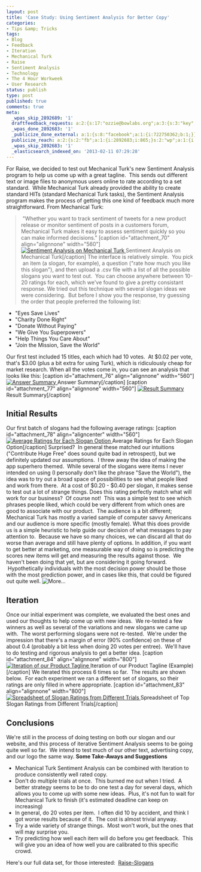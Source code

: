 ```yaml
---
layout: post
title: 'Case Study: Using Sentiment Analysis for Better Copy'
categories:
- Tips &amp; Tricks
tags:
- Blog
- Feedback
- Iteration
- Mechanical Turk
- Raise
- Sentiment Analysis
- Technology
- The 4 Hour Workweek
- User Research
status: publish
type: post
published: true
comments: true
meta:
  _wpas_skip_2892689: '1'
  draftfeedback_requests: a:2:{s:17:"ozzie@bowlabs.org";a:3:{s:3:"key";s:13:"5118721761f87";s:4:"time";s:10:"1360556567";s:7:"user_id";s:8:"45639287";}s:17:"rahul@bowlabs.org";a:3:{s:3:"key";s:13:"511872177a2d4";s:4:"time";s:10:"1360556567";s:7:"user_id";s:8:"45639287";}}
  _wpas_done_2892683: '1'
  _publicize_done_external: a:1:{s:8:"facebook";a:1:{i:722750362;b:1;}}
  publicize_reach: a:2:{s:2:"fb";a:1:{i:2892683;i:865;}s:2:"wp";a:1:{i:0;i:1;}}
  _wpas_skip_2892683: '1'
  _elasticsearch_indexed_on: '2013-02-11 07:29:28'
---
```

For Raise, we decided to test out Mechanical Turk's new Sentiment Analysis program to help us come up with a great tagline.  This sends out different text or image files to anonymous users online to rate according to a set standard.  While Mechanical Turk already provided the ability to create standard HITs (standard Mechanical Turk tasks), the Sentiment Analysis program makes the process of getting this one kind of feedback much more straightforward. From Mechanical Turk:

>  "Whether you want to track sentiment of tweets for a new product release or monitor sentiment of posts in a customers forum, Mechanical Turk makes it easy to assess sentiment quickly so you can make informed decisions."
[caption id="attachment\_70" align="alignnone" width="560"] [ ![Sentiment Analysis on Mechanical Turk](http://bowlabs.files.wordpress.com/2013/02/screen-shot-2013-02-08-at-11-51-28-pm.png?w=800) ](http://bowlabs.files.wordpress.com/2013/02/screen-shot-2013-02-08-at-11-51-28-pm.png) Sentiment Analysis on Mechanical Turk[/caption] The interface is relatively simple.  You pick  an item (a slogan, for example), a question ("rate how much you like this slogan"), and then upload a .csv file with a list of all the possible slogans you want to test out.  You can choose anywhere between 10-20 ratings for each, which we've found to give a pretty consistant response. We tried out this technique with several slogan ideas we were considering.  But before I show you the response, try guessing the order that people preferred the following list:
- "Eyes Save Lives"
- "Charity Done Right"
- "Donate Without Paying"
- "We Give You Superpowers"
- "Help Things You Care About"
- "Join the Mission, Save the World"

Our first test included 15 titles, each which had 10 votes.  At $0.02 per vote, that's $3.00 (plus a bit extra for using Turk), which is ridiculously cheap for market research. When all the votes come in, you can see an analysis that looks like this: [caption id="attachment\_76" align="alignnone" width="560"] [ ![Answer Summary](http://bowlabs.files.wordpress.com/2013/02/screen-shot-2013-02-10-at-10-02-54-am.png?w=800) ](http://bowlabs.files.wordpress.com/2013/02/screen-shot-2013-02-10-at-10-02-54-am.png) Answer Summary[/caption] [caption id="attachment\_77" align="alignnone" width="560"] [ ![Result Summary](http://bowlabs.files.wordpress.com/2013/02/screen-shot-2013-02-10-at-10-05-40-am.png?w=800) ](http://bowlabs.files.wordpress.com/2013/02/screen-shot-2013-02-10-at-10-05-40-am.png) Result Summary[/caption]  
## Initial Results
Our first batch of slogans had the following average ratings: [caption id="attachment\_78" align="aligncenter" width="560"] [ ![Average Ratings for Each Slogan Option](http://bowlabs.files.wordpress.com/2013/02/screen-shot-2013-02-10-at-10-08-23-am.png?w=800) ](http://bowlabs.files.wordpress.com/2013/02/screen-shot-2013-02-10-at-10-08-23-am.png) Average Ratings for Each Slogan Option[/caption] Surprised?  In general these matched our intuitions ("Contribute Huge Free" does sound quite bad in retrospect), but we definitely updated our assumptions.  I threw away the idea of making the app superhero themed.  While several of the slogans were items I never intended on using (I personally don't like the phrase "Save the World"), the idea was to try out a broad space of possibilities to see what people liked and work from there.  At a cost of $0.20 - $0.40 per slogan, it makes sense to test out a lot of strange things. Does this rating perfectly match what will work for our business?  Of course not!  This was a simple test to see which phrases people liked, which could be very different from which ones are good to associate with our product.  The audience is a bit different; Mechanical Turk has mostly a varied sample of computer savvy Americans and our audience is more specific (mostly female). What this does provide us is a simple heuristic to help guide our decision of what messages to pay attention to.  Because we have so many choices, we can discard all that do worse than average and still have plenty of options. In addition, if you want to get better at marketing, one measurable way of doing so is predicting the scores new items will get and measuring the results against those.  We haven't been doing that yet, but are considering it going forward.  Hypothetically individuals with the most decision power should be those with the most prediction power, and in cases like this, that could be figured out quite well. ![](http://bowlabs.wordpress.com/wp-includes/js/tinymce/plugins/wordpress/img/trans.gif "More...")
##

## Iteration
Once our initial experiment was complete, we evaluated the best ones and used our thoughts to help come up with new ideas.  We re-tested a few winners as well as several of the variations and new slogans we came up with.  The worst performing slogans were not re-tested.  We're under the impression that there's a margin of error (90% confidence) on these of about 0.4 (probably a bit less when doing 20 votes per entree).  We'll have to do testing and rigorous analysis to get a better idea. [caption id="attachment\_84" align="alignnone" width="800"] [ ![Iteration of our Product Tagline](http://bowlabs.files.wordpress.com/2013/02/screen-shot-2013-02-10-at-2-15-17-pm.png?w=800) ](http://bowlabs.files.wordpress.com/2013/02/screen-shot-2013-02-10-at-2-15-17-pm.png) Iteration of our Product Tagline (Example)[/caption] We iterated this process 6 times so far.  The results are shown below.  For each experiment we ran a different set of slogans, so their ratings are only filled in where appropriate. [caption id="attachment\_83" align="alignnone" width="800"] [ ![Spreadsheet of Slogan Ratings from Different Trials](http://bowlabs.files.wordpress.com/2013/02/screen-shot-2013-02-10-at-1-29-14-pm.png?w=800) ](http://bowlabs.files.wordpress.com/2013/02/screen-shot-2013-02-10-at-1-29-14-pm.png) Spreadsheet of Top Slogan Ratings from Different Trials[/caption]  
## Conclusions
We're still in the process of doing testing on both our slogan and our website, and this process of iterative Sentiment Analysis seems to be going quite well so far.  We intend to test much of our other text, advertising copy, and our logo the same way. **Some Take-Aways and Suggestions**
- Mechanical Turk Sentiment Analysis can be combined with Iteration to produce consistently well rated copy.  
- Don't do multiple trials at once.  This burned me out when I tried.  A better strategy seems to be to do one test a day for several days, which allows you to come up with some new ideas.  Plus, it's not fun to wait for Mechanical Turk to finish (it's estimated deadline can keep on increasing)
- In general, do 20 votes per item.  I often did 10 by accident, and think I got worse results because of it.  The cost is almost trivial anyway.
- Try a wide variety of strange things.  Most won't work, but the ones that will may surprise you.
- Try predicting how well each item will do before you get feedback.  This will give you an idea of how well you are calibrated to this specific crowd.

Here's our full data set, for those interested:  [Raise-Slogans](http://bowlabs.files.wordpress.com/2013/02/raise-slogans.xlsx)
